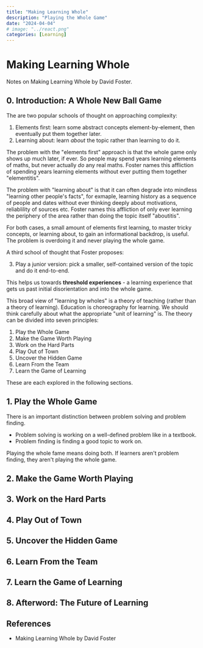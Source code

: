 ```yaml
---
title: "Making Learning Whole"
description: "Playing the Whole Game"
date: "2024-04-04"
# image: "../react.png"
categories: [Learning]
---
```


# Making Learning Whole

Notes on Making Learning Whole by David Foster. 

## 0. Introduction: A Whole New Ball Game
The are two popular schools of thought on approaching complexity:

1. Elements first: learn some abstract concepts element-by-element, then eventually put them together later.
2. Learning about: learn *about* the topic rather than learning to do it.

The problem with the "elements first" approach is that the whole game only shows up much later, if ever. So people may spend years learning elements of maths, but never actually *do* any real maths. Foster names this affliction of spending years learning elements without ever putting them together "elementitis".

The problem with "learning about" is that it can often degrade into mindless "learning other people's facts", for exmaple, learning history as a sequence of people and dates without ever thinking deeply about motivations, reliablility of sources etc. Foster names this affliction of only ever learning the periphery of the area rather than doing the topic itself "aboutitis".

For both cases, a small amount of elements first learning, to master tricky concepts, or learning about, to gain an informational backdrop, is useful. The problem is overdoing it and never playing the whole game.

A third school of thought that Foster proposes:

3. Play a junior version: pick a smaller, self-contained version of the topic and do it end-to-end.

This helps us towards **threshold experiences** - a learning experience that gets us past initial disorientation and into the whole game.

This broad view of "learning by wholes" is a theory of teaching (rather than a theory of learning). Education is choreography for learning. We should think carefully about what the appropriate "unit of learning" is.
The theory can be divided into seven principles:

1. Play the Whole Game
2. Make the Game Worth Playing
3. Work on the Hard Parts
4. Play Out of Town
5. Uncover the Hidden Game
6. Learn From the Team
7. Learn the Game of Learning

These are each explored in the following sections.


## 1. Play the Whole Game

There is an important distinction between problem solving and problem finding.

- Problem solving is working on a well-defined problem like in a textbook.
- Problem finding is finding a good topic to work on.

Playing the whole fame means doing both. If learners aren't problem finding, they aren't playing the whole game.

## 2. Make the Game Worth Playing


## 3. Work on the Hard Parts


## 4. Play Out of Town


## 5. Uncover the Hidden Game


## 6. Learn From the Team


## 7. Learn the Game of Learning


## 8. Afterword: The Future of Learning


## References

- Making Learning Whole by David Foster
